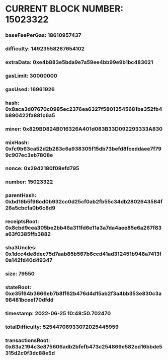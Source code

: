 # CURRENT BLOCK NUMBER: 15023322

### baseFeePerGas: 18610957437
### difficulty: 14923558267654102
### extraData: 0xe4b883e5bda9e7a59ee4bb99e9b1bc483021
### gasLimit: 30000000
### gasUsed: 16961926
### hash: 0x8aca3d07670c0985ec2376ea6327f58013545681be352fb4b890422fa881c6a5
### miner: 0x829BD824B016326A401d083B33D092293333A830
### mixHash: 0xfc9b63ca52d2b283c6a938305f15db73befd8fceddaee7f799c907ec3eb7808e
### nonce: 0x2942180f08efd795
### number: 15023322
### parentHash: 0xbd16b5f98cd0b932cc0d25cf0ab2fb55c34db2802643584f26a5cbcfa0b6c8d9
### receiptsRoot: 0x8cbd9cea305be2bb46a311fd6e11a3a7da4aee85e6a267f83a63f0385ffb3882
### sha3Uncles: 0x1dcc4de8dec75d7aab85b567b6ccd41ad312451b948a7413f0a142fd40d49347
### size: 79550
### stateRoot: 0xe35f64b3666eb7b8ff62b476d4d15ab2f3a4bb353e830c3a98481bceef70dfdd
### timestamp: 2022-06-25 10:48:50.702470
### totalDifficulty: 52544706933072025445959
### transactionsRoot: 0x83a2194c3e875606adb2bfefb473c254869e582ed16bbde5315d2c0f3dc88e5d
